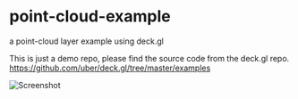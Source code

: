 # point-cloud-example
a point-cloud layer example using deck.gl


This is just a demo repo, please find the source code from the deck.gl repo.
https://github.com/uber/deck.gl/tree/master/examples


![Screenshot](https://github.com/gnavvy/point-cloud-example/raw/master/screenshot.gif)
